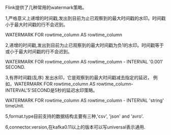 Flink提供了几种常用的watermark策略。

1,严格意义上递增的时间戳,发出到目前为止已观察到的最大时间戳的水印。时间戳小于最大时间戳的行不会迟到。

WATERMARK FOR rowtime_column AS rowtime_column

2,递增的时间戳,发出到目前为止已观察到的最大时间戳为负1的水印。时间戳等于或小于最大时间戳的行不会迟到。

WATERMARK FOR rowtime_column AS rowtime_column - INTERVAL '0.001' SECOND.

3,有界时间戳(乱序) 发出水印，它是观察到的最大时间戳减去指定的延迟，
    例如，WATERMARK FOR rowtime_column AS rowtime_column-INTERVAL'5'SECOND是5秒的延迟水印策略。

WATERMARK FOR rowtime_column AS rowtime_column - INTERVAL 'string' timeUnit.



5,format.type目前支持的数据结构主要有三种,'csv', 'json' and 'avro'.

6,connector.version,在kafka0.11以上的版本可以写universal表示通用.